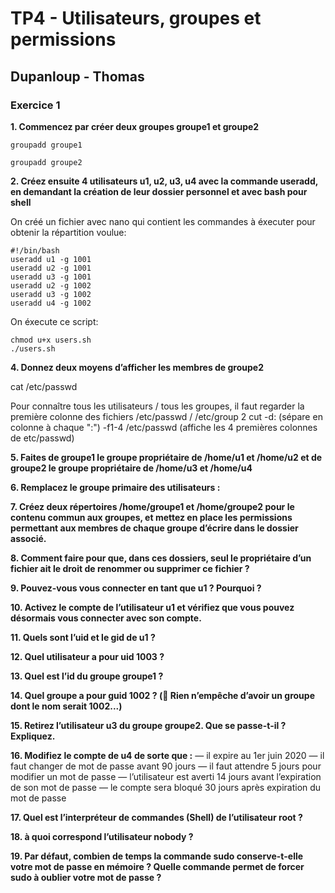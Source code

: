 # TP4 - Utilisateurs, groupes et permissions
## Dupanloup - Thomas

### Exercice 1

__1. Commencez par créer deux groupes groupe1 et groupe2__

```groupadd groupe1```

```groupadd groupe2```

__2. Créez ensuite 4 utilisateurs u1, u2, u3, u4 avec la commande useradd, en demandant la création de
leur dossier personnel et avec bash pour shell__

On créé un fichier avec nano qui contient les commandes à éxecuter pour obtenir la répartition voulue:

```
#!/bin/bash
useradd u1 -g 1001
useradd u2 -g 1001
useradd u3 -g 1001
useradd u2 -g 1002
useradd u3 -g 1002
useradd u4 -g 1002
```
On éxecute ce script: 
```
chmod u+x users.sh
./users.sh
```

__4. Donnez deux moyens d’afficher les membres de groupe2__

cat /etc/passwd

Pour connaître tous les utilisateurs / tous les groupes, il faut regarder la première
colonne des fichiers /etc/passwd / /etc/group 2
cut -d: (sépare en colonne à chaque ":") -f1-4 /etc/passwd (affiche les 4 premières colonnes de etc/passwd)


__5. Faites de groupe1 le groupe propriétaire de /home/u1 et /home/u2 et de groupe2 le groupe propriétaire
de /home/u3 et /home/u4__



__6. Remplacez le groupe primaire des utilisateurs :__ 



__7. Créez deux répertoires /home/groupe1 et /home/groupe2 pour le contenu commun aux groupes, et
mettez en place les permissions permettant aux membres de chaque groupe d’écrire dans le dossier
associé.__



__8. Comment faire pour que, dans ces dossiers, seul le propriétaire d’un fichier ait le droit de renommer
ou supprimer ce fichier ?__



__9. Pouvez-vous vous connecter en tant que u1 ? Pourquoi ?__



__10. Activez le compte de l’utilisateur u1 et vérifiez que vous pouvez désormais vous connecter avec son
compte.__



__11. Quels sont l’uid et le gid de u1 ?__

__12. Quel utilisateur a pour uid 1003 ?__

__13. Quel est l’id du groupe groupe1 ?__

__14. Quel groupe a pour guid 1002 ? ( Rien n’empêche d’avoir un groupe dont le nom serait 1002...)__

__15. Retirez l’utilisateur u3 du groupe groupe2. Que se passe-t-il ? Expliquez.__

__16. Modifiez le compte de u4 de sorte que :__
— il expire au 1er juin 2020
— il faut changer de mot de passe avant 90 jours
— il faut attendre 5 jours pour modifier un mot de passe
— l’utilisateur est averti 14 jours avant l’expiration de son mot de passe
— le compte sera bloqué 30 jours après expiration du mot de passe

__17. Quel est l’interpréteur de commandes (Shell) de l’utilisateur root ?__

__18. à quoi correspond l’utilisateur nobody ?__

__19. Par défaut, combien de temps la commande sudo conserve-t-elle votre mot de passe en mémoire ?
Quelle commande permet de forcer sudo à oublier votre mot de passe ?__
